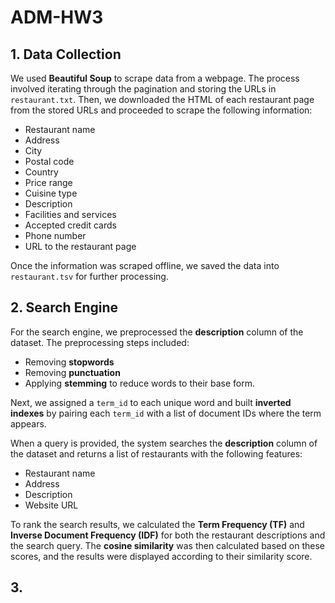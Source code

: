 # ADM-HW3

## 1. Data Collection
We used **Beautiful Soup** to scrape data from a webpage. The process involved iterating through the pagination and storing the URLs in `restaurant.txt`. Then, we downloaded the HTML of each restaurant page from the stored URLs and proceeded to scrape the following information:

- Restaurant name
- Address
- City
- Postal code
- Country
- Price range
- Cuisine type
- Description
- Facilities and services
- Accepted credit cards
- Phone number
- URL to the restaurant page

Once the information was scraped offline, we saved the data into `restaurant.tsv` for further processing.

## 2. Search Engine
For the search engine, we preprocessed the **description** column of the dataset. The preprocessing steps included:
- Removing **stopwords**
- Removing **punctuation**
- Applying **stemming** to reduce words to their base form.

Next, we assigned a `term_id` to each unique word and built **inverted indexes** by pairing each `term_id` with a list of document IDs where the term appears. 

When a query is provided, the system searches the **description** column of the dataset and returns a list of restaurants with the following features:
- Restaurant name
- Address
- Description
- Website URL

To rank the search results, we calculated the **Term Frequency (TF)** and **Inverse Document Frequency (IDF)** for both the restaurant descriptions and the search query. The **cosine similarity** was then calculated based on these scores, and the results were displayed according to their similarity score.

## 3. 
